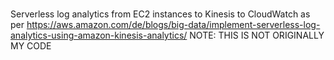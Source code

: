 #


Serverless log analytics from EC2 instances to Kinesis to CloudWatch
as per https://aws.amazon.com/de/blogs/big-data/implement-serverless-log-analytics-using-amazon-kinesis-analytics/
NOTE: THIS IS NOT ORIGINALLY MY CODE

